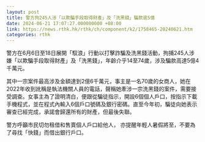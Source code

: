 ```yaml
---
layout: post
title: 警方拘245人涉「以欺騙手段取得財產」及「洗黑錢」騙款逾5億
date: 2024-06-21 17:07:27.000000000 +08:00
link: https://news.rthk.hk/rthk/ch/component/k2/1758465-20240621.htm
categories: rthk
---
```


警方在6月6日至18日展開「馭浪」行動以打擊詐騙及洗黑錢活動，拘捕245人涉嫌「以欺騙手段取得財產」及「洗黑錢」，年齡介乎14至74歲，涉及騙款高達5億4千萬元。

其中一宗案件最高涉及金額達到2億6千萬元，事主是一名70歲的女商人，她在2022年收到訛稱是執法機關人員的電話，聲稱她牽涉一宗洗黑錢的案件，需要接受調查。女事主為了證明清白，便跟從騙徒指示，開設6個個人戶口，按指示下載手機程式，並在程式內輸入6個戶口號碼及銀行密碼。直至今年初，騙徒向她表示審查已經完成，承諾會歸還所有的財產，但最後失聯。

警方呼籲市民切勿租借和售賣個人戶口給他人， 亦提醒年輕人暑假將至，不要為了尋找「快錢」而借出銀行戶口。
